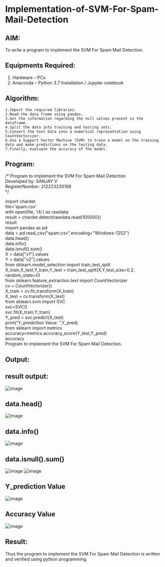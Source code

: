 # Implementation-of-SVM-For-Spam-Mail-Detection

## AIM:
To write a program to implement the SVM For Spam Mail Detection.

## Equipments Required:
1. Hardware – PCs
2. Anaconda – Python 3.7 Installation / Jupyter notebook

## Algorithm:
```
1.Import the required libraries.
2.Read the data frame using pandas.
3.Get the information regarding the null values present in the dataframe.
4.Split the data into training and testing sets.
5.Convert the text data into a numerical representation using CountVectorizer.
6.Use a Support Vector Machine (SVM) to train a model on the training data and make predictions on the testing data.
7.Finally, evaluate the accuracy of the model. 
```
## Program:

/* Program to implement the SVM For Spam Mail Detection    
Developed by: SANJAY V    
RegisterNumber: 212223230188   
*/

import chardet    
file='spam.csv'   
with open(file, 'rb') as rawdata:    
result = chardet.detect(rawdata.read(100000))    
result    
import pandas as pd     
data = pd.read_csv("spam.csv",encoding="Windows-1252")     
data.head()    
data.info()   
data.isnull().sum()   
X = data["v1"].values   
Y = data["v2"].values    
from sklearn.model_selection import train_test_split    
X_train,X_test,Y_train,Y_test = train_test_split(X,Y,test_size=0.2, random_state=0)   
from sklearn.feature_extraction.text import CountVectorizer    
cv = CountVectorizer()    
X_train = cv.fit_transform(X_train)   
X_test = cv.transform(X_test)    
from sklearn.svm import SVC    
svc=SVC()   
svc.fit(X_train,Y_train)    
Y_pred = svc.predict(X_test)    
print("Y_prediction Value: ",Y_pred)   
from sklearn import metrics    
accuracy=metrics.accuracy_score(Y_test,Y_pred)    
accuracy    
Program to implement the SVM For Spam Mail Detection.    
## Output:
## result output:
![image](https://github.com/sanjayy2431/Implementation-of-SVM-For-Spam-Mail-Detection/assets/149365143/a83ef5c9-4219-45dd-b977-48fd46be7642)
## data.head()
![image](https://github.com/sanjayy2431/Implementation-of-SVM-For-Spam-Mail-Detection/assets/149365143/65e15ea4-0948-4502-a9b0-25d3a238390b)
## data.info()
![image](https://github.com/sanjayy2431/Implementation-of-SVM-For-Spam-Mail-Detection/assets/149365143/cbc130ba-8dce-4228-997c-58ca8906c4c2)
## data.isnull().sum()
![image](https://github.com/sanjayy2431/Implementation-of-SVM-For-Spam-Mail-Detection/assets/149365143/56a0cf18-6817-42e5-95c4-19f97afea382)
![image](https://github.com/sanjayy2431/Implementation-of-SVM-For-Spam-Mail-Detection/assets/149365143/7906518d-655f-45df-9c02-5d4102f596c5)
## Y_prediction Value
![image](https://github.com/sanjayy2431/Implementation-of-SVM-For-Spam-Mail-Detection/assets/149365143/3d887584-92f3-43b4-84f5-d7867e16e0f9)
## Accuracy Value
![image](https://github.com/sanjayy2431/Implementation-of-SVM-For-Spam-Mail-Detection/assets/149365143/28241601-5b4f-4d6c-96ea-f53202004fac)   
## Result:  
Thus the program to implement the SVM For Spam Mail Detection is written and verified using python programming.
